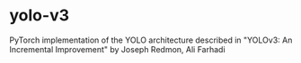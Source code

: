 # yolo-v3
PyTorch implementation of the YOLO architecture described in "YOLOv3: An Incremental Improvement" by Joseph Redmon, Ali Farhadi
